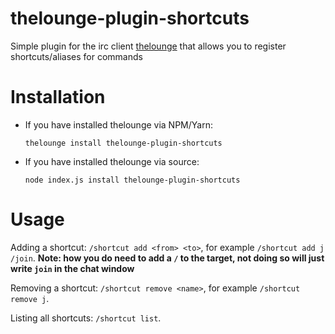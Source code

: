 # thelounge-plugin-shortcuts

Simple plugin for the irc client [thelounge](https://thelounge.chat) that allows you to register shortcuts/aliases for commands

# Installation

- If you have installed thelounge via NPM/Yarn:

   `thelounge install thelounge-plugin-shortcuts`
- If you have installed thelounge via source:

   `node index.js install thelounge-plugin-shortcuts`

# Usage

Adding a shortcut: `/shortcut add <from> <to>`, for example `/shortcut add j /join`.
**Note: how you do need to add a `/` to the target, not doing so will just write `join` in the chat window**

Removing a shortcut: `/shortcut remove <name>`, for example `/shortcut remove j`.

Listing all shortcuts: `/shortcut list`.

